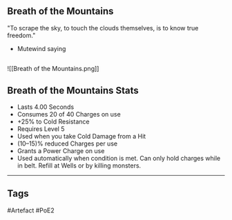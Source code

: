 ## Breath of the Mountains
"To scrape the sky,
to touch the clouds themselves,
is to know true freedom."
- Mutewind saying
##
![[Breath of the Mountains.png]]
## Breath of the Mountains Stats
- Lasts 4.00 Seconds
- Consumes 20 of 40 Charges on use
- +25% to Cold Resistance
- Requires Level 5
- Used when you take Cold Damage from a Hit
- (10–15)% reduced Charges per use
- Grants a Power Charge on use
- Used automatically when condition is met. Can only hold charges while in belt. Refill at Wells or by killing monsters.


---
## Tags
#Artefact
#PoE2